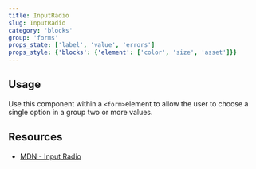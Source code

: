 ```yaml
---
title: InputRadio
slug: InputRadio
category: 'blocks'
group: 'forms'
props_state: ['label', 'value', 'errors']
props_style: {'blocks': {'element': ['color', 'size', 'asset']}}
---
```


## Usage

Use this component within a `<form>`element to allow the user to choose a single option in a group two or more values.

## Resources

- [MDN - Input Radio](https://developer.mozilla.org/en-US/docs/Web/HTML/Element/input/radio)
